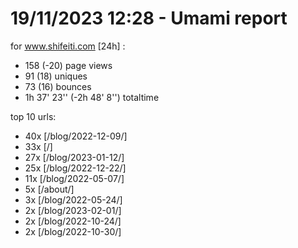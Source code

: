 # 19/11/2023 12:28 - Umami report
for www.shifeiti.com [24h] :

 - 158 (-20) page views
 - 91 (18) uniques
 - 73 (16) bounces
 - 1h 37' 23'' (-2h 48' 8'') totaltime


top 10 urls:
 - 40x [/blog/2022-12-09/]
 - 33x [/]
 - 27x [/blog/2023-01-12/]
 - 25x [/blog/2022-12-22/]
 - 11x [/blog/2022-05-07/]
 - 5x [/about/]
 - 3x [/blog/2022-05-24/]
 - 2x [/blog/2023-02-01/]
 - 2x [/blog/2022-10-24/]
 - 2x [/blog/2022-10-30/]


